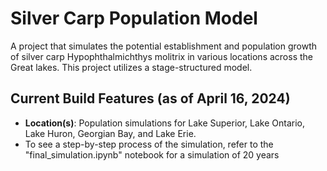 # Silver Carp Population Model

A project that simulates the potential establishment and population growth of silver carp Hypophthalmichthys molitrix in various locations across the Great lakes.
This project utilizes a stage-structured model. 


## Current Build Features (as of April 16, 2024)

- **Location(s)**: Population simulations for Lake Superior, Lake Ontario, Lake Huron, Georgian Bay, and Lake Erie.
- To see a step-by-step process of the simulation, refer to the "final_simulation.ipynb" notebook for a simulation of 20 years

